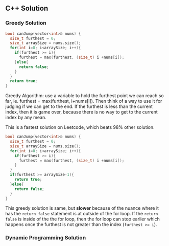 ## C++ Solution

### Greedy Solution

```cpp
bool canJump(vector<int>& nums) {
  size_t furthest = 0;
  size_t arraySize = nums.size();
  for(int i=0; i<arraySize; i++){
    if(furthest >= i){
      furthest = max(furthest, (size_t) i +nums[i]);
    }else{
      return false;
    }
  }
  return true;
}
```

Greedy Algorithm: use a variable to hold the furthest point we can reach so far, ie. furthest = max(furthest, i+nums[i]). Then think of a way to use it for judging if we can get to the end. If the furthest is less than the current index, then it is game over, because there is no way to get to the current index by any mean.

This is a fastest solution on Leetcode, which beats 98% other solution. 

```cpp
bool canJump(vector<int>& nums) {
  size_t furthest = 0;
  size_t arraySize = nums.size();
  for(int i=0; i<arraySize; i++){
    if(furthest >= i){
      furthest = max(furthest, (size_t) i +nums[i]);
    }
  }
  if(furthest >= arraySize-1){
    return true;
  }else{
    return false;
  }
}
```

This greedy solution is same, but **slower** because of the nuance where it has the `return false` statement is at outside of the for loop. If the `return false` is inside of the the for loop, then the for loop can stop earlier which happens once the furthest is not greater than the index (`furthest >= i`).

### Dynamic Programming Solution


